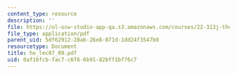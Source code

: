```yaml
---
content_type: resource
description: ''
file: https://ol-ocw-studio-app-qa.s3.amazonaws.com/courses/22-313j-thermal-hydraulics-in-power-technology-spring-2007/0af16fcbfac7c6f66b9182bff1bf76c7_ho_lec07_09.pdf
file_type: application/pdf
parent_uid: 5df62912-28ab-26e8-071d-1dd24f3547b0
resourcetype: Document
title: ho_lec07_09.pdf
uid: 0af16fcb-fac7-c6f6-6b91-82bff1bf76c7
---
```

